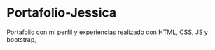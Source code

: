# Portafolio-Jessica
Portafolio con mi perfil y experiencias realizado con HTML, CSS, JS y bootstrap, 
